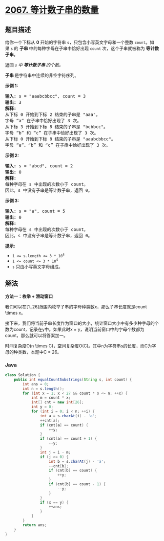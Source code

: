 # [2067. 等计数子串的数量](https://leetcode.cn/problems/number-of-equal-count-substrings)

## 题目描述

<p>给你一个下标从 <strong>0</strong>&nbsp;开始的字符串 <code>s</code>，只包含小写英文字母和一个整数 <code>count</code>。如果&nbsp;<code>s</code>&nbsp;的&nbsp;<strong>子串 </strong>中的每种字母在子串中恰好出现 <code>count</code> 次，这个子串就被称为&nbsp;<strong>等计数子串</strong>。</p>

<p>返回<em> <code>s</code> 中&nbsp;<strong>等计数子串&nbsp;</strong>的个数。</em></p>

<p><strong>子串&nbsp;</strong>是字符串中连续的非空字符序列。</p>

<p><strong>示例 1:</strong></p>

<pre>
<strong>输入:</strong> s = "aaabcbbcc", count = 3
<strong>输出:</strong> 3
<strong>解释:</strong>
从下标 0 开始到下标 2 结束的子串是 "aaa"。
字母 “a” 在子串中恰好出现了 3 次。
从下标 3 开始到下标 8 结束的子串是 "bcbbcc"。
字母 “b” 和 “c” 在子串中恰好出现了 3 次。
从下标 0 开始到下标 8 结束的子串是 "aaabcbbcc"。
字母 “a”、“b” 和 “c” 在子串中恰好出现了 3 次。
</pre>

<p><strong>示例 2:</strong></p>

<pre>
<strong>输入:</strong> s = "abcd", count = 2
<strong>输出:</strong> 0
<strong>解释:</strong>
每种字母在 s 中出现的次数小于 count。
因此，s 中没有子串是等计数子串，返回 0。
</pre>

<p><strong>示例 3:</strong></p>

<pre>
<strong>输入:</strong> s = "a", count = 5
<strong>输出:</strong> 0
<strong>解释:</strong>
每种字母在 s 中出现的次数小于 count。
因此，s 中没有子串是等计数子串，返回 0。</pre>

<p><strong>提示:</strong></p>

<ul>
	<li><code>1 &lt;= s.length &lt;= 3 * 10<sup>4</sup></code></li>
	<li><code>1 &lt;= count &lt;= 3 * 10<sup>4</sup></code></li>
	<li><code>s</code> 只由小写英文字母组成。</li>
</ul>

## 解法

**方法一：枚举 + 滑动窗口**

我们可以在[1..26]范围内枚举子串的字母种类数x，那么子串长度就是count \times x。

接下来，我们将当前子串长度作为窗口的大小，统计窗口大小中有多少种字母的个数为count，记录在y中。如果此时x = y，说明当前窗口中的字母个数都为count，那么就可以将答案加一。

时间复杂度O(n \times C)，空间复杂度O(C)。其中n为字符串s的长度，而C为字母的种类数，本题中C = 26。

### **Java**

```java
class Solution {
    public int equalCountSubstrings(String s, int count) {
        int ans = 0;
        int n = s.length();
        for (int x = 1; x < 27 && count * x <= n; ++x) {
            int m = count * x;
            int[] cnt = new int[26];
            int y = 0;
            for (int i = 0; i < n; ++i) {
                int a = s.charAt(i) - 'a';
                ++cnt[a];
                if (cnt[a] == count) {
                    ++y;
                }
                if (cnt[a] == count + 1) {
                    --y;
                }
                int j = i - m;
                if (j >= 0) {
                    int b = s.charAt(j) - 'a';
                    --cnt[b];
                    if (cnt[b] == count) {
                        ++y;
                    }
                    if (cnt[b] == count - 1) {
                        --y;
                    }
                }
                if (x == y) {
                    ++ans;
                }
            }
        }
        return ans;
    }
}
```
